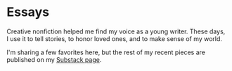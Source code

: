 # Essays

Creative nonfiction helped me find my voice as a young writer. These days, I use it to tell stories, to honor loved ones, and to make sense of my world.

I'm sharing a few favorites here, but the rest of my recent pieces are published on my [Substack page](https://riarivera.substack.com/).